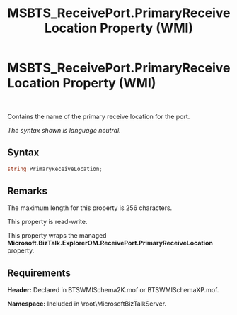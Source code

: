 ﻿---
title: MSBTS_ReceivePort.PrimaryReceiveLocation Property (WMI)
TOCTitle: MSBTS_ReceivePort.PrimaryReceiveLocation Property (WMI)
ms:assetid: 2205327d-7cbc-4885-9ac7-491e6aed7611
ms:mtpsurl: https://msdn.microsoft.com/en-us/library/Aa559176(v=BTS.80)
ms:contentKeyID: 51526732
ms.date: 08/30/2017
mtps_version: v=BTS.80
---

# MSBTS\_ReceivePort.PrimaryReceiveLocation Property (WMI)

 

Contains the name of the primary receive location for the port.

*The syntax shown is language neutral.*

## Syntax

```C#
string PrimaryReceiveLocation;  
```

## Remarks

The maximum length for this property is 256 characters.

This property is read-write.

This property wraps the managed **Microsoft.BizTalk.ExplorerOM.ReceivePort.PrimaryReceiveLocation** property.

## Requirements

**Header:** Declared in BTSWMISchema2K.mof or BTSWMISchemaXP.mof.

**Namespace:** Included in \\root\\MicrosoftBizTalkServer.

